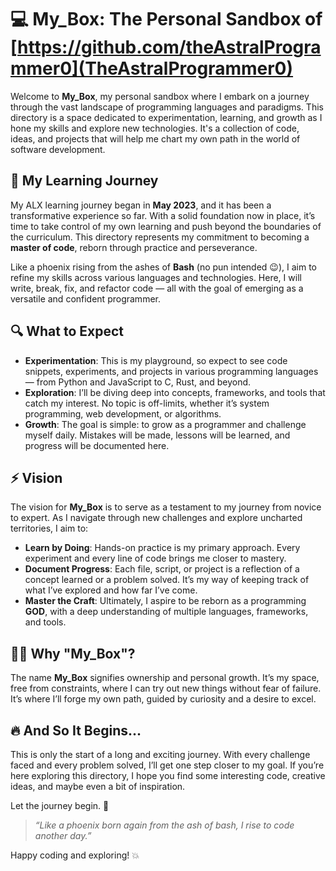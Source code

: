 # 💻 My_Box: The Personal Sandbox of [https://github.com/theAstralProgrammer0](TheAstralProgrammer0)

Welcome to **My_Box**, my personal sandbox where I embark on a journey through
the vast landscape of programming languages and paradigms. This directory is a
space dedicated to experimentation, learning, and growth as I hone my skills
and explore new technologies. It's a collection of code, ideas, and projects
that will help me chart my own path in the world of software development.

## 🌱 My Learning Journey
My ALX learning journey began in **May 2023**, and it has been a transformative
experience so far. With a solid foundation now in place, it’s time to take
control of my own learning and push beyond the boundaries of the curriculum.
This directory represents my commitment to becoming a **master of code**,
     reborn through practice and perseverance.

Like a phoenix rising from the ashes of **Bash** (no pun intended 😉), I aim to
refine my skills across various languages and technologies. Here, I will write,
       break, fix, and refactor code — all with the goal of emerging as a
       versatile and confident programmer.

## 🔍 What to Expect
- **Experimentation**: This is my playground, so expect to see code snippets,
  experiments, and projects in various programming languages — from Python and
  JavaScript to C, Rust, and beyond.
- **Exploration**: I’ll be diving deep into concepts, frameworks, and tools
that catch my interest. No topic is off-limits, whether it’s system
programming, web development, or algorithms.
- **Growth**: The goal is simple: to grow as a programmer and challenge myself
daily. Mistakes will be made, lessons will be learned, and progress will be
documented here.

## ⚡ Vision
The vision for **My_Box** is to serve as a testament to my journey from novice
to expert. As I navigate through new challenges and explore uncharted
territories, I aim to:
- **Learn by Doing**: Hands-on practice is my primary approach. Every
experiment and every line of code brings me closer to mastery.
- **Document Progress**: Each file, script, or project is a reflection of a
concept learned or a problem solved. It’s my way of keeping track of what I’ve
explored and how far I’ve come.
- **Master the Craft**: Ultimately, I aspire to be reborn as a programming
**GOD**, with a deep understanding of multiple languages, frameworks, and
tools.

## 🧑‍💻 Why "My_Box"?
The name **My_Box** signifies ownership and personal growth. It’s my space,
    free from constraints, where I can try out new things without fear of
    failure. It’s where I’ll forge my own path, guided by curiosity and a
    desire to excel.

## 🔥 And So It Begins...
This is only the start of a long and exciting journey. With every challenge
faced and every problem solved, I’ll get one step closer to my goal. If you’re
here exploring this directory, I hope you find some interesting code, creative
ideas, and maybe even a bit of inspiration.

Let the journey begin. 🚀

> *“Like a phoenix born again from the ash of bash, I rise to code another
> day.”*

Happy coding and exploring! 💥

